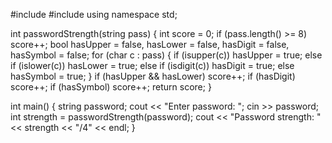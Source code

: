 #include <iostream>
#include <string>
using namespace std;

int passwordStrength(string pass) {
    int score = 0;
    if (pass.length() >= 8) score++;
    bool hasUpper = false, hasLower = false, hasDigit = false, hasSymbol = false;
    for (char c : pass) {
        if (isupper(c)) hasUpper = true;
        else if (islower(c)) hasLower = true;
        else if (isdigit(c)) hasDigit = true;
        else hasSymbol = true;
    }
    if (hasUpper && hasLower) score++;
    if (hasDigit) score++;
    if (hasSymbol) score++;
    return score;
}

int main() {
    string password;
    cout << "Enter password: ";
    cin >> password;
    int strength = passwordStrength(password);
    cout << "Password strength: " << strength << "/4" << endl;
}

